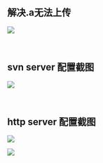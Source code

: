 
## 解决.a无法上传

![](http://o9ivu69va.bkt.clouddn.com/%E8%A7%A3%E5%86%B3.a%E6%96%87%E4%BB%B6%E6%97%A0%E6%B3%95%E4%B8%8A%E4%BC%A0.jpg)

&ensp;
&ensp;
&ensp;
&ensp;
&ensp;

## svn server 配置截图

![](http://o9ivu69va.bkt.clouddn.com/svn%20server%E9%85%8D%E7%BD%AE%E6%88%AA%E5%9B%BE.png)

&ensp;
&ensp;
&ensp;
&ensp;
&ensp;

## http server 配置截图

![](http://o9ivu69va.bkt.clouddn.com/http%20server%E9%85%8D%E7%BD%AE%E6%88%AA%E5%9B%BE.png)

![](http://o9ivu69va.bkt.clouddn.com/http%20server%E9%85%8D%E7%BD%AE%E6%88%AA%E5%9B%BE1.png)
